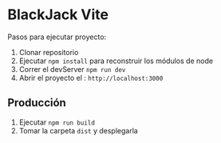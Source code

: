 # BlackJack Vite

Pasos para ejecutar proyecto:

1. Clonar repositorio
2. Ejecutar ```npm install``` para reconstruir los módulos de node
3. Correr el devServer ```npm run dev```
4. Abrir el proyecto el : ```http://localhost:3000```

## Producción

1. Ejecutar ```npm run build```
2. Tomar la carpeta ```dist``` y desplegarla